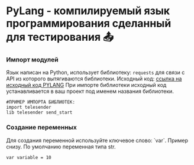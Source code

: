 # PyLang - компилируемый язык программирования сделанный для тестирования 📤
<h3>Импорт модулей</h3>

Язык написан на Python, использует библиотеку: `requests` для связи с API из которого вытягиваются библиотеки.
Исходный код: [ссылка на исходный код PYLANG](https://github.com/LILOBONdev/PyLang-Test/blob/main/souceCode.py)
При импорте библиотеки исходный код устанавливается в ваш проект под именем названия библиотеки.

```
#ПРИМЕР ИМПОРТА БИБЛИОТЕК:
import telesender
lib telesender send_start
```

<h3>Создание переменных</h3>
Для создания переменной используйте ключевое слово: `var`. Пример снизу. По умолчанию переменная типа str.

```
var variable = 10
```
